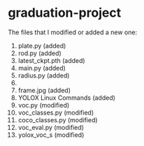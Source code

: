 # graduation-project
The files that I modified or added a new one:
1. plate.py (added)
2. rod.py (added)
3. latest_ckpt.pth (added)
4. main.py (added)
5. radius.py (added)
6. 
7. frame.jpg (added)
8. YOLOX Linux Commands (added)
9. voc.py (modified)
10. voc_classes.py (modified)
11. coco_classes.py (modified)
12. voc_eval.py (modified)
13. yolox_voc_s (modified)
